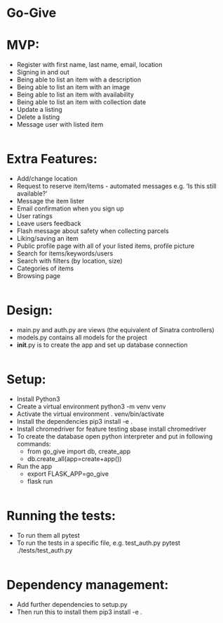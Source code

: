 # Go-Give

# MVP:
* Register with first name, last name, email, location
* Signing in and out
* Being able to list an item with a description
* Being able to list an item with an image
* Being able to list an item with availability
* Being able to list an item with collection date
* Update a listing
* Delete a listing
* Message user with listed item
```
```
# Extra Features: 
* Add/change location
* Request to reserve item/items - automated messages e.g. ‘Is this still available?’
* Message the item lister
* Email confirmation when you sign up
* User ratings 
* Leave users feedback 
* Flash message about safety when collecting parcels
* Liking/saving an item
* Public profile page with all of your listed items, profile picture
* Search for items/keywords/users
* Search with filters (by location, size)
* Categories of items
* Browsing page
```
```
# Design:
* main.py and auth.py are views (the equivalent of Sinatra controllers)
* models.py contains all models for the project
* __init__.py is to create the app and set up database connection
```
```
# Setup:
* Install Python3
* Create a virtual environment python3 -m venv venv
* Activate the virtual environment . venv/bin/activate
* Install the dependencies pip3 install -e .
* Install chromedriver for feature testing sbase install chromedriver
* To create the database open python interpreter and put in following commands:
    * from go_give import db, create_app
    * db.create_all(app=create+app())
* Run the app
    * export FLASK_APP=go_give
    * flask run
```
```
# Running the tests:
* To run them all pytest
* To run the tests in a specific file, e.g. test_auth.py pytest ./tests/test_auth.py
```
```
# Dependency management:
* Add further dependencies to setup.py
* Then run this to install them pip3 install -e .

